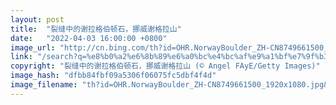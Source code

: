 ```yaml
---
layout: post
title:  "裂缝中的谢拉格伯顿石，挪威谢格拉山"
date:   "2022-04-03 16:00:00 +0800"
image_url: "http://cn.bing.com/th?id=OHR.NorwayBoulder_ZH-CN8749661500_1920x1080.jpg&rf=LaDigue_1920x1080.jpg&pid=hp"
link: "/search?q=%e8%b0%a2%e6%8b%89%e6%a0%bc%e4%bc%af%e9%a1%bf%e7%9f%b3&form=hpcapt&mkt=zh-cn"
copyright: "裂缝中的谢拉格伯顿石，挪威谢格拉山 (© Angel FAyE/Getty Images)"
image_hash: "dfbb84fbf09a5306f06075fc5dbf4f4d"
image_filename: "th?id=OHR.NorwayBoulder_ZH-CN8749661500_1920x1080.jpg&rf=LaDigue_1920x1080.jpg&pid=hp"
---
```

